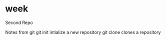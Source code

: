 # week
Second Repo


Notes from git
git init  intialize a new repository
git clone clones a repository
